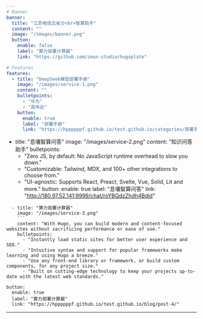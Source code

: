 ```yaml
---
# Banner
banner:
  title: "江苏电信云省分<br>智算助手"
  content: ""
  image: "/images/banner.png"
  button:
    enable: false
    label: "算力部署计算器"
    link: "https://github.com/zeon-studio/hugoplate"

# Features
features:
  - title: "DeepSeek模型部署手册"
    image: "/images/service-1.png"
    content: ""
    bulletpoints:
      - "华为"
      - "英伟达"
    button:
      enable: true
      label: "部署手册"
      link: "https://hppppppf.github.io/test.github.io/categories/部署手册/"
```
  - title: "息壤智算问答"
    image: "/images/service-2.png"
    content: "知识问答助手"
    bulletpoints:
      - "Zero JS, by default: No JavaScript runtime overhead to slow you down."
      - "Customizable: Tailwind, MDX, and 100+ other integrations to choose from."
      - "UI-agnostic: Supports React, Preact, Svelte, Vue, Solid, Lit and more."
    button:
      enable: true
      label: "息壤智算问答"
      link: "http://180.97.52.141:9999/chat/roYBQdzZhdh4Bdid"
```
  - title: "算力部署计算器"
    image: "/images/service-3.png"
    ```
    content: "With Hugo, you can build modern and content-focused websites without sacrificing performance or ease of use."
    bulletpoints:
      - "Instantly load static sites for better user experience and SEO."
      - "Intuitive syntax and support for popular frameworks make learning and using Hugo a breeze."
      - "Use any front-end library or framework, or build custom components, for any project size."
      - "Built on cutting-edge technology to keep your projects up-to-date with the latest web standards."
  ```
    button:
      enable: true
      label: "算力部署计算器"
      link: "https://hppppppf.github.io/test.github.io/blog/post-4/"
---
```

